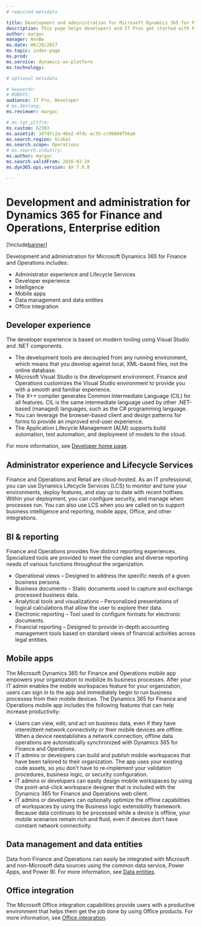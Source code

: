 ```yaml
---
# required metadata

title: Development and administration for Microsoft Dynamics 365 for Finance and Operations, Enterprise edition
description: This page helps developers and IT Pros get started with Finance and Operations, Enterprise edition.
author: margoc
manager: AnnBe
ms.date: 06/20/2017
ms.topic: index-page
ms.prod: 
ms.service: dynamics-ax-platform
ms.technology: 

# optional metadata

# keywords: 
# ROBOTS: 
audience: IT Pro, Developer
# ms.devlang: 
ms.reviewer: margoc

# ms.tgt_pltfrm: 
ms.custom: 62303
ms.assetid: 3d7dfc2a-4be2-4fdc-ac35-cc96868f56ab
ms.search.region: Global
ms.search.scope: Operations
# ms.search.industry: 
ms.author: margoc
ms.search.validFrom: 2016-02-28
ms.dyn365.ops.version: AX 7.0.0

---
```


# Development and administration for Dynamics 365 for Finance and Operations, Enterprise edition 

[!include[banner](includes/banner.md)]

Development and administration for Microsoft Dynamics 365 for Finance and Operations includes:

- Administrator experience and Lifecycle Services
- Developer experience
- Intelligence
- Mobile apps
- Data management and data entities 
- Office integration

## Developer experience
The developer experience is based on modern tooling using Visual Studio and .NET components.
-	The development tools are decoupled from any running environment, which means that you develop against local, XML-based files, not the online database.
-	Microsoft Visual Studio is the development environment. Finance and Operations customizes the Visual Studio environment to provide you with a smooth and familiar experience.
-	The X++ compiler generates Common Intermediate Language (CIL) for all features. CIL is the same intermediate language used by other .NET-based (managed) languages, such as the C# programming language.
-	You can leverage the browser-based client and design patterns for forms to provide an improved end-user experience.
-	The Application Lifecycle Management (ALM) supports build automation, test automation, and deployment of models to the cloud.

For more information, see [Developer home page](dev-tools/developer-home-page.md).

## Administrator experience and Lifecycle Services
Finance and Operations and Retail are cloud-hosted. As an IT professional, you can use Dynamics Lifecycle Services (LCS) to monitor and tune your environments, deploy features, and stay up to date with recent hotfixes. Within your deployment, you can configure security, and manage when processes run. You can also use LCS when you are called on to support business intelligence and reporting, mobile apps, Office, and other integrations. 

## BI & reporting
Finance and Operations provides five distinct reporting experiences. Specialized tools are provided to meet the complex and diverse reporting needs of various functions throughout the organization.
- Operational views – Designed to address the specific needs of a given business persona.
- Business documents – Static documents used to capture and exchange processed business data.
- Analytical tools and visualizations – Personalized presentations of logical calculations that allow the user to explore their data.
- Electronic reporting – Tool used to configure formats for electronic documents.
- Financial reporting – Designed to provide in-depth accounting management tools based on standard views of financial activities across legal entities.

## Mobile apps
The Microsoft Dynamics 365 for Finance and Operations mobile app empowers your organization to mobilize its business processes. After your IT admin enables the mobile workspaces feature for your organization, users can sign in to the app and immediately begin to run business processes from their mobile devices. The Dynamics 365 for Finance and Operations mobile app includes the following features that can help increase productivity:
+ Users can view, edit, and act on business data, even if they have intermittent network connectivity or their mobile devices are offline. When a device reestablishes a network connection, offline data operations are automatically synchronized with Dynamics 365 for Finance and Operations. 
+ IT admins or developers can build and publish mobile workspaces that have been tailored to their organization. The app uses your existing code assets, so you don’t have to re-implement your validation procedures, business logic, or security configuration. 
+ IT admins or developers can easily design mobile workspaces by using the point-and-click workspace designer that is included with the Dynamics 365 for Finance and Operations web client. 
+ IT admins or developers can optionally optimize the offline capabilities of workspaces by using the Business logic extensibility framework. Because data continues to be processed while a device is offline, your mobile scenarios remain rich and fluid, even if devices don’t have constant network connectivity. 

## Data management and data entities
Data from Finance and Operations can easily be integrated with Microsoft and non-Microsoft data sources using the common data service, Power Apps, and Power BI. For more information, see [Data entities](data-entities\data-entities.md).

## Office integration
The Microsoft Office integration capabilities provide users with a productive environment that helps them get the job done by using Office products. For more information, see [Office integration](office-integration/office-integration.md).
